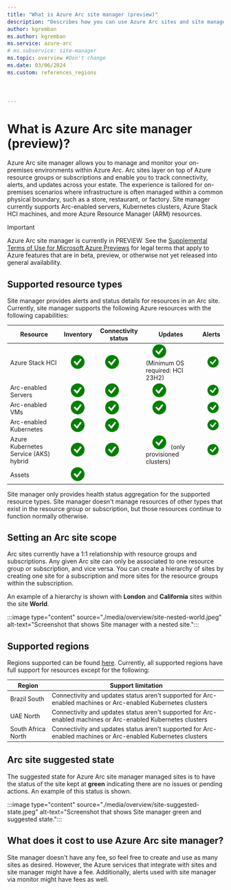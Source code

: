 ```yaml
---
title: "What is Azure Arc site manager (preview)"
description: "Describes how you can use Azure Arc sites and site manager to monitor and manage physical and logical resources, focused on edge scenarios."
author: kgremban
ms.author: kgremban
ms.service: azure-arc
# ms.subservice: site-manager
ms.topic: overview #Don't change
ms.date: 03/06/2024
ms.custom: references_regions



---
```


# What is Azure Arc site manager (preview)?

Azure Arc site manager allows you to manage and monitor your on-premises environments within Azure Arc. Arc sites layer on top of Azure resource groups or subscriptions and enable you to track connectivity, alerts, and updates across your estate. The experience is tailored for on-premises scenarios where infrastructure is often managed within a common physical boundary, such as a store, restaurant, or factory. Site manager currently supports Arc-enabled servers, Kubernetes clusters, Azure Stack HCI machines, and more Azure Resource Manager (ARM) resources.

> [!IMPORTANT]
> Azure Arc site manager is currently in PREVIEW.
> See the [Supplemental Terms of Use for Microsoft Azure Previews](https://azure.microsoft.com/support/legal/preview-supplemental-terms/) for legal terms that apply to Azure features that are in beta, preview, or otherwise not yet released into general availability.

## Supported resource types

Site manager provides alerts and status details for resources in an Arc site. Currently, site manager supports the following Azure resources with the following capabilities:

| Resource | Inventory | Connectivity status | Updates | Alerts |
| -------- | --------- | ------------------- | ------- | ------ |
| Azure Stack HCI | ![Checkmark icon - Inventory status supported for Azure Stack HCI.](./media/overview/yes-icon.svg) | ![Checkmark icon - Connectivity status supported for Azure Stack HCI.](./media/overview/yes-icon.svg) | ![Checkmark icon - Updates supported for Azure Stack HCI.](./media/overview/yes-icon.svg) (Minimum OS required: HCI 23H2) | ![Checkmark icon - Alerts supported for Azure Stack HCI.](./media/overview/yes-icon.svg) |
| Arc-enabled Servers | ![Checkmark icon - Inventory status supported for Arc for Servers.](./media/overview/yes-icon.svg) | ![Checkmark icon - Connectivity status supported for Arc for Servers.](./media/overview/yes-icon.svg) | ![Checkmark icon - Updates supported for Arc for Servers.](./media/overview/yes-icon.svg) | ![Checkmark icon - Alerts supported for Arc for Servers.](./media/overview/yes-icon.svg) |
| Arc-enabled VMs | ![Checkmark icon - Inventory status supported for Arc VMs.](./media/overview/yes-icon.svg) | ![Checkmark icon - Connectivity status supported for Arc VMs.](./media/overview/yes-icon.svg) | ![Checkmark icon - Update status supported for Arc VMs.](./media/overview/yes-icon.svg) | ![Checkmark icon - Alerts supported for Arc VMs.](./media/overview/yes-icon.svg) |
| Arc-enabled Kubernetes | ![Checkmark icon - Inventory status supported for Arc enabled Kubernetes.](./media/overview/yes-icon.svg) | ![Checkmark icon - Connectivity status supported for Arc enabled Kubernetes.](./media/overview/yes-icon.svg) |  | ![Checkmark icon - Alerts supported for Arc enabled Kubernetes.](./media/overview/yes-icon.svg) |
| Azure Kubernetes Service (AKS) hybrid | ![Checkmark icon - Inventory status supported for AKS.](./media/overview/yes-icon.svg) | ![Checkmark icon - Connectivity status supported for AKS.](./media/overview/yes-icon.svg) | ![Checkmark icon - Update status supported for AKS.](./media/overview/yes-icon.svg) (only provisioned clusters) | ![Checkmark icon - Alerts supported for AKS.](./media/overview/yes-icon.svg) |
| Assets | ![Checkmark icon - Inventory status supported for Assets.](./media/overview/yes-icon.svg) |  |  |  |

Site manager only provides health status aggregation for the supported resource types. Site manager doesn't manage resources of other types that exist in the resource group or subscription, but those resources continue to function normally otherwise.

## Setting an Arc site scope

Arc sites currently have a 1:1 relationship with resource groups and subscriptions. Any given Arc site can only be associated to one resource group or subscription, and vice versa. You can create a hierarchy of sites by creating one site for a subscription and more sites for the resource groups within the subscription.

An example of a hierarchy is shown with **London** and **California** sites within the site **World**.

:::image type="content" source="./media/overview/site-nested-world.jpeg" alt-text="Screenshot that shows Site manager with a nested site.":::

## Supported regions

Regions supported can be found [here](https://azure.microsoft.com/explore/global-infrastructure/products-by-region/?products=azure-arc&regions=all). Currently, all supported regions have full support for resources except for the following:

| Region | Support limitation |
|--|--|
| Brazil South | Connectivity and updates status aren't supported for Arc-enabled machines or Arc-enabled Kubernetes clusters |
| UAE North | Connectivity and updates status aren't supported for Arc-enabled machines or Arc-enabled Kubernetes clusters |
| South Africa North | Connectivity and updates status aren't supported for Arc-enabled machines or Arc-enabled Kubernetes clusters |

## Arc site suggested state

The suggested state for Azure Arc site manager managed sites is to have the status of the site kept at **green** indicating there are no issues or pending actions. An example of this status is shown.

:::image type="content" source="./media/overview/site-suggested-state.jpeg" alt-text="Screenshot that shows Site manager green and suggested state.":::

## What does it cost to use Azure Arc site manager?

Site manager doesn't have any fee, so feel free to create and use as many sites as desired. However, the Azure services that integrate with sites and site manager might have a fee. Additionally, alerts used with site manager via monitor might have fees as well.
